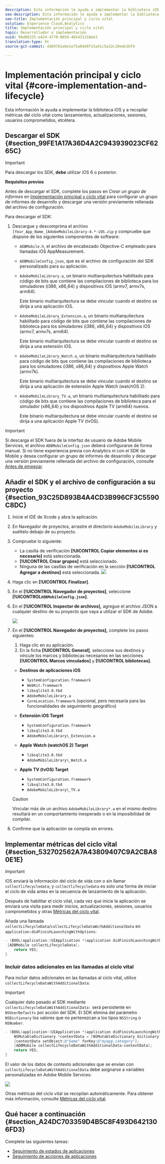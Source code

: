 ```yaml
---
description: Esta información le ayuda a implementar la biblioteca iOS y a recopilar métricas del ciclo vital como lanzamientos, actualizaciones, sesiones, usuarios comprometidos, etcétera.
seo-description: Esta información le ayuda a implementar la biblioteca iOS y a recopilar métricas del ciclo vital como lanzamientos, actualizaciones, sesiones, usuarios comprometidos, etcétera.
seo-title: Implementación principal y ciclo vital
solution: Experience Cloud,Analytics
title: Implementación principal y ciclo vital
topic: Desarrollador e implementación
uuid: 96d06325-e424-4770-8659-4b5431318ee3
translation-type: ht
source-git-commit: 4db9781e6e1e75a04d9715a41c5a32c10ede1bf4

---
```



# Implementación principal y ciclo vital {#core-implementation-and-lifecycle}

Esta información le ayuda a implementar la biblioteca iOS y a recopilar métricas del ciclo vital como lanzamientos, actualizaciones, sesiones, usuarios comprometidos, etcétera.

## Descargar el SDK {#section_99FE1A17A36D4A2C943939023CF6265C}

>[!IMPORTANT]
>
>Para descargar los SDK, **debe** utilizar iOS 6 o posterior.

**Requisitos previos**

Antes de descargar el SDK, complete los pasos en *Crear un grupo de informes* en [Implementación principal y ciclo vital](/help/ios/getting-started/requirements.md) para configurar un grupo de informes de desarrollo y descargar una versión previamente rellenada del archivo de configuración.

Para descargar el SDK:

1. Descargue y descomprima el archivo `[Your_App_Name_]AdobeMobileLibrary-4.*-iOS.zip` y compruebe que dispone de los siguientes componentes de software:

   * `ADBMobile.h`, el archivo de encabezado Objective-C empleado para llamadas iOS AppMeasurement.
   * `ADBMobileConfig.json`, que es el archivo de configuración del SDK personalizado para su aplicación.
   * `AdobeMobileLibrary.a`, un binario multiarquitectura habilitado para código de bits que contiene las compilaciones de biblioteca para los simuladores (i386, x86_64) y dispositivos iOS (armv7, armv7s, arm64).

      Este binario multiarquitectura se debe vincular cuando el destino se dirija a una aplicación iOS.

   * `AdobeMobileLibrary_Extension.a`, un binario multiarquitectura habilitado para código de bits que contiene las compilaciones de biblioteca para los simuladores (i386, x86_64) y dispositivos iOS (armv7, armv7s, arm64).

      Este binario multiarquitectura se debe vincular cuando el destino se dirija a una extensión iOS.

   * `AdobeMobileLibrary_Watch.a`, un binario multiarquitectura habilitado para código de bits que contiene las compilaciones de biblioteca para los simuladores (i386, x86_64) y dispositivos Apple Watch (armv7k).

      Este binario multiarquitectura se debe vincular cuando el destino se dirija a una aplicación de extensión Apple Watch (watchOS 2).

   * `AdobeMobileLibrary_TV.a`, un binario multiarquitectura habilitado para código de bits que contiene las compilaciones de biblioteca para el simulador (x86_64) y los dispositivos Apple TV (arm64) nuevos.

      Este binario multiarquitectura se debe vincular cuando el destino se dirija a una aplicación Apple TV (tvOS).

>[!IMPORTANT]
>
>Si descarga el SDK fuera de la interfaz de usuario de Adobe Mobile Services, el archivo `ADBMobileConfig.json` deberá configurarse de forma manual. Si no tiene experiencia previa con Analytics ni con el SDK de Mobile y desea configurar un grupo de informes de desarrollo y descargar una versión previamente rellenada del archivo de configuración, consulte [Antes de empezar](/help/ios/getting-started/requirements.md).

## Añadir el SDK y el archivo de configuración a su proyecto {#section_93C25D893B4A4CD3B996CF3C5590C8DC}

1. Inicie el IDE de Xcode y abra la aplicación.
1. En Navegador de proyectos, arrastre el directorio `AdobeMobileLibrary` y suéltelo debajo de su proyecto.
1. Compruebe lo siguiente:

   * La casilla de verificación **[!UICONTROL Copiar elementos si es necesario]** está seleccionada.
   * **[!UICONTROL Crear grupos]** está seleccionado.
   * Ninguna de las casillas de verificación en la sección **[!UICONTROL Agregar a destinos]** está seleccionada.
   ![](assets/step_3.png)

1. Haga clic en **[!UICONTROL Finalizar]**.
1. En el **[!UICONTROL Navegador de proyectos]**, seleccione **[!UICONTROL`ADBMobileConfig.json`]**.
1. En el **[!UICONTROL Inspector de archivos],** agregue el archivo JSON a cualquier destino de su proyecto que vaya a utilizar el SDK de Adobe.

   ![](assets/step_4.png)

1. En el **[!UICONTROL Navegador de proyectos],** complete los pasos siguientes:

   1. Haga clic en su aplicación.
   1. En la ficha **[!UICONTROL General]**, seleccione sus destinos y vincule los marcos y bibliotecas necesarios en las secciones **[!UICONTROL Marcos vinculados]** y **[!UICONTROL bibliotecas]**.
   * **Destinos de aplicaciones iOS**
      * `SystemConfiguration.framework`
      * `WebKit.framework`
      * `libsqlite3.0.tbd`
      * `AdobeMobileLibrary.a`
      * `CoreLocation.framework` (opcional, pero necesaria para las funcionalidades de seguimiento geográfico)
   * **Extensión iOS Target**

      * `SystemConfiguration.framework`
      * `libsqlite3.0.tbd`
      * `AdobeMobileLibrary\_Extension.a`
   * **Apple Watch (watchOS 2) Target**

      * `libsqlite3.0.tbd`
      * `AdobeMobileLibrary\_Watch.a`
   * **Apple TV (tvOS) Target**

      * `SystemConfiguration.framework`
      * `libsqlite3.0.tbd`
      * `AdobeMobileLibrary\_TV.a`
   >[!CAUTION]
   >
   > Vincular más de un archivo `AdobeMobileLibrary*.a` en el mismo destino resultará en un comportamiento inesperado o en la imposibilidad de compilar.

1. Confirme que la aplicación se compila sin errores.

## Implementar métricas del ciclo vital {#section_532702562A7A43809407C9A2CBA80E1E}

>[!IMPORTANT]
>
>iOS enviará la información del ciclo de vida con o sin llamar `collectlifecycledata`; y `collectlifecycledata` es solo una forma de iniciar el ciclo de vida antes en la secuencia de lanzamiento de la aplicación.

Después de habilitar el ciclo vital, cada vez que inicie la aplicación se enviará una visita para medir inicios, actualizaciones, sesiones, usuarios comprometidos y otras [Métricas del ciclo vital](/help/ios/metrics.md).

Añada una llamada `collectLifecycleData`/`collectLifecycleDataWithAdditionalData` en `application:didFinishLaunchingWithOptions`:

```objective-c
- (BOOL)application:(UIApplication *)application didFinishLaunchingWithOptions:(NSDictionary *)launchOptions { 
 [ADBMobile collectLifecycleData]; 
    return YES; 
}
```

### Incluir datos adicionales en las llamadas al ciclo vital

Para incluir datos adicionales en las llamadas al ciclo vital, utilice `collectLifecycleDataWithAdditionalData`:

>[!IMPORTANT]
>
>Cualquier dato pasado al SDK mediante `collectLifecycleDataWithAdditionalData:` será persistente en `NSUserDefaults` por acción del SDK. El SDK elimina del parámetro `NSDictionary` los valores que no pertenezcan a los tipos `NSString` o `NSNumber`.

```objective-c
- (BOOL)application:(UIApplication *)application didFinishLaunchingWithOptions:(NSDictionary *)launchOptions { 
    NSMutableDictionary *contextData = [NSMutableDictionary dictionary]; 
    [contextData setObject:@"Game" forKey:@"myapp.category"]; 
    [ADBMobile collectLifecycleDataWithAdditionalData:contextData]; 
    return YES; 
}
```

El valor de los datos de contexto adicionales que se envían con `collectLifecycleDataWithAdditionalData` debe asignarse a variables personalizadas en Adobe Mobile Services:

![](assets/map-variable-lifecycle.png)

Otras métricas del ciclo vital se recopilan automáticamente. Para obtener más información, consulte [Métricas del ciclo vital](/help/ios/metrics.md).

## Qué hacer a continuación {#section_A24DC703359D4B5C8F493D6421306FD3}

Complete las siguientes tareas:

* [Seguimiento de estados de aplicaciones](/help/ios/analytics-main/states.md)
* [Seguimiento de acciones de aplicaciones](/help/ios/analytics-main/actions.md)
